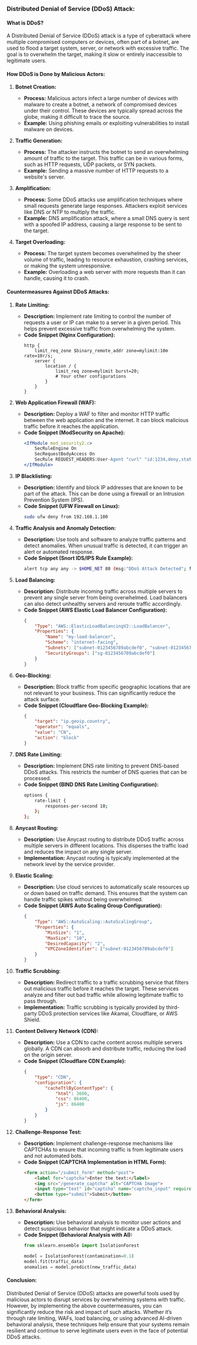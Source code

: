 ### Distributed Denial of Service (DDoS) Attack:

#### **What is DDoS?**
A Distributed Denial of Service (DDoS) attack is a type of cyberattack where multiple compromised computers or devices, often part of a botnet, are used to flood a target system, server, or network with excessive traffic. The goal is to overwhelm the target, making it slow or entirely inaccessible to legitimate users.

#### **How DDoS is Done by Malicious Actors:**

1. **Botnet Creation:**
   - **Process:** Malicious actors infect a large number of devices with malware to create a botnet, a network of compromised devices under their control. These devices are typically spread across the globe, making it difficult to trace the source.
   - **Example:** Using phishing emails or exploiting vulnerabilities to install malware on devices.

2. **Traffic Generation:**
   - **Process:** The attacker instructs the botnet to send an overwhelming amount of traffic to the target. This traffic can be in various forms, such as HTTP requests, UDP packets, or SYN packets.
   - **Example:** Sending a massive number of HTTP requests to a website's server.

3. **Amplification:**
   - **Process:** Some DDoS attacks use amplification techniques where small requests generate large responses. Attackers exploit services like DNS or NTP to multiply the traffic.
   - **Example:** DNS amplification attack, where a small DNS query is sent with a spoofed IP address, causing a large response to be sent to the target.

4. **Target Overloading:**
   - **Process:** The target system becomes overwhelmed by the sheer volume of traffic, leading to resource exhaustion, crashing services, or making the system unresponsive.
   - **Example:** Overloading a web server with more requests than it can handle, causing it to crash.

#### **Countermeasures Against DDoS Attacks:**

1. **Rate Limiting:**
   - **Description:** Implement rate limiting to control the number of requests a user or IP can make to a server in a given period. This helps prevent excessive traffic from overwhelming the system.
   - **Code Snippet (Nginx Configuration):**
     ```nginx
     http {
         limit_req_zone $binary_remote_addr zone=mylimit:10m rate=10r/s;
         server {
             location / {
                 limit_req zone=mylimit burst=20;
                 # Your other configurations
             }
         }
     }
     ```

2. **Web Application Firewall (WAF):**
   - **Description:** Deploy a WAF to filter and monitor HTTP traffic between the web application and the internet. It can block malicious traffic before it reaches the application.
   - **Code Snippet (ModSecurity on Apache):**
     ```apache
     <IfModule mod_security2.c>
         SecRuleEngine On
         SecRequestBodyAccess On
         SecRule REQUEST_HEADERS:User-Agent "curl" "id:1234,deny,status:403,log,msg:'Curl request detected'"
     </IfModule>
     ```

3. **IP Blacklisting:**
   - **Description:** Identify and block IP addresses that are known to be part of the attack. This can be done using a firewall or an Intrusion Prevention System (IPS).
   - **Code Snippet (UFW Firewall on Linux):**
     ```bash
     sudo ufw deny from 192.168.1.100
     ```

4. **Traffic Analysis and Anomaly Detection:**
   - **Description:** Use tools and software to analyze traffic patterns and detect anomalies. When unusual traffic is detected, it can trigger an alert or automated response.
   - **Code Snippet (Snort IDS/IPS Rule Example):**
     ```bash
     alert tcp any any -> $HOME_NET 80 (msg:"DDoS Attack Detected"; flow:to_server,established; content:"GET"; depth:3; threshold: type threshold, track by_src, count 10, seconds 1; sid:1000001; rev:1;)
     ```

5. **Load Balancing:**
   - **Description:** Distribute incoming traffic across multiple servers to prevent any single server from being overwhelmed. Load balancers can also detect unhealthy servers and reroute traffic accordingly.
   - **Code Snippet (AWS Elastic Load Balancer Configuration):**
     ```json
     {
         "Type": "AWS::ElasticLoadBalancingV2::LoadBalancer",
         "Properties": {
             "Name": "my-load-balancer",
             "Scheme": "internet-facing",
             "Subnets": ["subnet-0123456789abcdef0", "subnet-0123456789abcdef1"],
             "SecurityGroups": ["sg-0123456789abcdef0"]
         }
     }
     ```

6. **Geo-Blocking:**
   - **Description:** Block traffic from specific geographic locations that are not relevant to your business. This can significantly reduce the attack surface.
   - **Code Snippet (Cloudflare Geo-Blocking Example):**
     ```json
     {
         "target": "ip.geoip.country",
         "operator": "equals",
         "value": "CN",
         "action": "block"
     }
     ```

7. **DNS Rate Limiting:**
   - **Description:** Implement DNS rate limiting to prevent DNS-based DDoS attacks. This restricts the number of DNS queries that can be processed.
   - **Code Snippet (BIND DNS Rate Limiting Configuration):**
     ```bash
     options {
         rate-limit {
             responses-per-second 10;
         };
     };
     ```

8. **Anycast Routing:**
   - **Description:** Use Anycast routing to distribute DDoS traffic across multiple servers in different locations. This disperses the traffic load and reduces the impact on any single server.
   - **Implementation:** Anycast routing is typically implemented at the network level by the service provider.

9. **Elastic Scaling:**
   - **Description:** Use cloud services to automatically scale resources up or down based on traffic demand. This ensures that the system can handle traffic spikes without being overwhelmed.
   - **Code Snippet (AWS Auto Scaling Group Configuration):**
     ```json
     {
         "Type": "AWS::AutoScaling::AutoScalingGroup",
         "Properties": {
             "MinSize": "1",
             "MaxSize": "10",
             "DesiredCapacity": "2",
             "VPCZoneIdentifier": ["subnet-0123456789abcdef0"]
         }
     }
     ```

10. **Traffic Scrubbing:**
    - **Description:** Redirect traffic to a traffic scrubbing service that filters out malicious traffic before it reaches the target. These services analyze and filter out bad traffic while allowing legitimate traffic to pass through.
    - **Implementation:** Traffic scrubbing is typically provided by third-party DDoS protection services like Akamai, Cloudflare, or AWS Shield.

11. **Content Delivery Network (CDN):**
    - **Description:** Use a CDN to cache content across multiple servers globally. A CDN can absorb and distribute traffic, reducing the load on the origin server.
    - **Code Snippet (Cloudflare CDN Example):**
      ```json
      {
          "type": "CDN",
          "configuration": {
              "cacheTtlByContentType": {
                  "html": 3600,
                  "css": 86400,
                  "js": 86400
              }
          }
      }
      ```

12. **Challenge-Response Test:**
    - **Description:** Implement challenge-response mechanisms like CAPTCHAs to ensure that incoming traffic is from legitimate users and not automated bots.
    - **Code Snippet (CAPTCHA Implementation in HTML Form):**
      ```html
      <form action="/submit_form" method="post">
          <label for="captcha">Enter the text:</label>
          <img src="/generate_captcha" alt="CAPTCHA Image">
          <input type="text" id="captcha" name="captcha_input" required>
          <button type="submit">Submit</button>
      </form>
      ```

13. **Behavioral Analysis:**
    - **Description:** Use behavioral analysis to monitor user actions and detect suspicious behavior that might indicate a DDoS attack.
    - **Code Snippet (Behavioral Analysis with AI):**
      ```python
      from sklearn.ensemble import IsolationForest

      model = IsolationForest(contamination=0.1)
      model.fit(traffic_data)
      anomalies = model.predict(new_traffic_data)
      ```

#### **Conclusion:**

Distributed Denial of Service (DDoS) attacks are powerful tools used by malicious actors to disrupt services by overwhelming systems with traffic. However, by implementing the above countermeasures, you can significantly reduce the risk and impact of such attacks. Whether it’s through rate limiting, WAFs, load balancing, or using advanced AI-driven behavioral analysis, these techniques help ensure that your systems remain resilient and continue to serve legitimate users even in the face of potential DDoS attacks.
